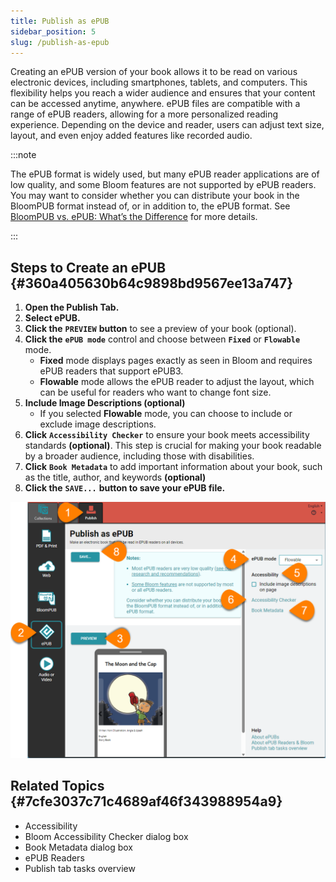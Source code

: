 ```yaml
---
title: Publish as ePUB
sidebar_position: 5
slug: /publish-as-epub
---
```




Creating an ePUB version of your book allows it to be read on various electronic devices, including smartphones, tablets, and computers. This flexibility helps you reach a wider audience and ensures that your content can be accessed anytime, anywhere. ePUB files are compatible with a range of ePUB readers, allowing for a more personalized reading experience. Depending on the device and reader, users can adjust text size, layout, and even enjoy added features like recorded audio. 


:::note

The ePUB format is widely used, but many ePUB reader applications are of low quality, and some Bloom features are not supported by ePUB readers. You may want to consider whether you can distribute your book in the BloomPUB format instead of, or in addition to, the ePUB format. See [BloomPUB vs. ePUB: What’s the Difference](/compare-bloomPUB-ePUB) for more details. 

:::




## Steps to Create an ePUB {#360a405630b64c9898bd9567ee13a747}

1. **Open the Publish Tab.**
2. **Select ePUB.**
3. **Click the** **`PREVIEW`** **button** to see a preview of your book (optional).
4. **Click the** **`ePUB mode`** control and choose between **`Fixed`** or **`Flowable`** mode.
	- **Fixed** mode displays pages exactly as seen in Bloom and requires ePUB readers that support ePUB3.
	- **Flowable** mode allows the ePUB reader to adjust the layout, which can be useful for readers who want to change font size.
5. **Include Image Descriptions (optional)**
	- If you selected **Flowable** mode, you can choose to include or exclude image descriptions.
6. **Click** **`Accessibility Checker`** to ensure your book meets accessibility standards **(optional)**. This step is crucial for making your book readable by a broader audience, including those with disabilities.
7. **Click** **`Book Metadata`** to add important information about your book, such as the title, author, and keywords **(optional)**
8. **Click the** **`SAVE...`** **button to save your ePUB file.**

![](./publish-as-epub.b0a8f4b3-b5e4-405b-a326-c92fdf6fb0b8.png)


## Related Topics {#7cfe3037c71c4689af46f343988954a9}

- Accessibility
- Bloom Accessibility Checker dialog box
- Book Metadata dialog box
- ePUB Readers
- Publish tab tasks overview
